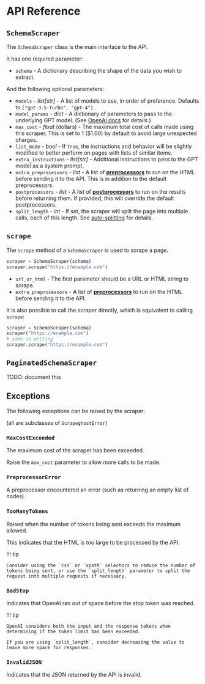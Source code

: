 # API Reference

## `SchemaScraper`

The `SchemaScraper` class is the main interface to the API.

It has one required parameter:

* `schema` - A dictionary describing the shape of the data you wish to extract.

And the following optional parameters:

* `models` - *list\[str\]* - A list of models to use, in order of preference.  Defaults to `["gpt-3.5-turbo", "gpt-4"]`.  
* `model_params` - *dict* - A dictionary of parameters to pass to the underlying GPT model.  (See [OpenAI docs](https://platform.openai.com/docs/api-reference/create-completion) for details.)
* `max_cost` -  *float* (dollars) - The maximum total cost of calls made using this scraper. This is set to 1 ($1.00) by default to avoid large unexpected charges.
* `list_mode` - *bool* - If `True`, the instructions and behavior will be slightly modified to better perform on pages with lists of similar items.
* `extra_instructions` - *list\[str\]* - Additional instructions to pass to the GPT model as a system prompt.
* `extra_preprocessors` - *list* - A list of **[preprocessors](usage.md#preprocessors)** to run on the HTML before sending it to the API.  This is in addition to the default preprocessors.
* `postprocessors` - *list* - A list of **[postprocessors](usage.md#postprocessors)** to run on the results before returning them.  If provided, this will override the default postprocessors.
* `split_length` - *int* - If set, the scraper will split the page into multiple calls, each of this length. See [auto-splitting](usage.md#list-mode--auto-splitting) for details.


## `scrape`

The `scrape` method of a `SchemaScraper` is used to scrape a page.

```python
scraper = SchemaScraper(schema)
scraper.scrape("https://example.com")
```

* `url_or_html` - The first parameter should be a URL or HTML string to scrape.
* `extra_preprocessors` - A list of **[preprocessors](usage.md#preprocessors)** to run on the HTML before sending it to the API.


It is also possible to call the scraper directly, which is equivalent to calling `scrape`:

```python
scraper = SchemaScraper(schema)
scraper("https://example.com")
# same as writing
scraper.scrape("https://example.com")
```


## `PaginatedSchemaScraper`

TODO: document this

## Exceptions

The following exceptions can be raised by the scraper:

(all are subclasses of `ScrapeghostError`)

### `MaxCostExceeded`

The maximum cost of the scraper has been exceeded.

Raise the `max_cost` parameter to allow more calls to be made.

### `PreprocessorError`

A preprocessor encountered an error (such as returning an empty list of nodes).

### `TooManyTokens`

Raised when the number of tokens being sent exceeds the maximum allowed.

This indicates that the HTML is too large to be processed by the API.

!!! tip

    Consider using the `css` or `xpath` selectors to reduce the number of tokens being sent, or use the `split_length` parameter to split the request into multiple requests if necessary.

### `BadStop`

Indicates that OpenAI ran out of space before the stop token was reached.

!!! tip

    OpenAI considers both the input and the response tokens when determining if the token limit has been exceeded.

    If you are using `split_length`, consider decreasing the value to leave more space for responses.

### `InvalidJSON`

Indicates that the JSON returned by the API is invalid.